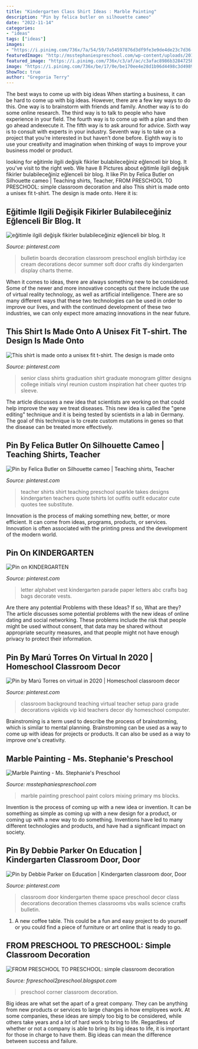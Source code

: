 ```yaml
---
title: "Kindergarten Class Shirt Ideas : Marble Painting"
description: "Pin by felica butler on silhouette cameo"
date: "2022-11-14"
categories:
- "ideas"
tags: ["ideas"]
images:
- "https://i.pinimg.com/736x/7a/54/59/7a54597876d3df9fe3e9de4de23c7d36--kindergarten-classroom-door-classroom-ideas.jpg"
featuredImage: "http://msstephaniespreschool.com/wp-content/uploads/2016/02/Art-in-the-Preschool-Marble-Painting--1024x780.jpg"
featured_image: "https://i.pinimg.com/736x/c3/af/ac/c3afac8986b3284725b57f7f9b509c22.jpg"
image: "https://i.pinimg.com/736x/be/17/0e/be170ee4e28d1b96d4498c3d4989dbb9.jpg"
ShowToc: true
author: "Gregoria Terry"
---
```



The best ways to come up with big ideas
When starting a business, it can be hard to come up with big ideas. However, there are a few key ways to do this. One way is to brainstorm with friends and family. Another way is to do some online research. The third way is to talk to people who have experience in your field. The fourth way is to come up with a plan and then go ahead andexecute it. The fifth way is to ask around for advice. Sixth way is to consult with experts in your industry. Seventh way is to take on a project that you’re interested in but haven’t done before. Eighth way is to use your creativity and imagination when thinking of ways to improve your business model or product.

	

		
looking for eğitimle ilgili değişik fikirler bulabileceğiniz eğlenceli bir blog. It you've visit to the right web. We have 8 Pictures about eğitimle ilgili değişik fikirler bulabileceğiniz eğlenceli bir blog. It like Pin by Felica Butler on Silhouette cameo | Teaching shirts, Teacher, FROM PRESCHOOL TO PRESCHOOL: simple classroom decoration and also This shirt is made onto a unisex fit t-shirt. The design is made onto. Here it is:
		
    
## Eğitimle Ilgili Değişik Fikirler Bulabileceğiniz Eğlenceli Bir Blog. It

<img loading=lazy src="https://i.pinimg.com/736x/51/1c/95/511c95a84a70ff20413e173f8a6b25c1--door-ideas-bulletin-boards.jpg" onerror="this.onerror=null;this.src='https://tse4.mm.bing.net/th?id=OIP.g69eDGwp5NEmbL3SDuvKhwDYEh&amp;pid=15.1';" alt="eğitimle ilgili değişik fikirler bulabileceğiniz eğlenceli bir blog. It">

_Source: pinterest.com_

>bulletin boards decoration classroom preschool english birthday ice cream decorations decor summer soft door crafts diy kindergarten display charts theme. 

	

When it comes to ideas, there are always something new to be considered. Some of the newer and more innovative concepts out there include the use of virtual reality technology, as well as artificial intelligence. There are so many different ways that these two technologies can be used in order to improve our lives, and with the continued development of these two industries, we can only expect more amazing innovations in the near future.

    
## This Shirt Is Made Onto A Unisex Fit T-shirt. The Design Is Made Onto

<img loading=lazy src="https://i.pinimg.com/736x/c4/67/06/c4670692b4fe72aeaf384e9aaeb0a7de.jpg" onerror="this.onerror=null;this.src='https://tse3.mm.bing.net/th?id=OIP.MHDdQXTVrlRQF9nXLNyAQQHaL1&amp;pid=15.1';" alt="This shirt is made onto a unisex fit t-shirt. The design is made onto">

_Source: pinterest.com_

>senior class shirts graduation shirt graduate monogram glitter designs college initials vinyl reunion custom inspiration hat cheer quotes trip sleeve. 

	

The article discusses a new idea that scientists are working on that could help improve the way we treat diseases. This new idea is called the "gene editing" technique and it is being tested by scientists in a lab in Germany. The goal of this technique is to create custom mutations in genes so that the disease can be treated more effectively.

    
## Pin By Felica Butler On Silhouette Cameo | Teaching Shirts, Teacher

<img loading=lazy src="https://i.pinimg.com/736x/c3/af/ac/c3afac8986b3284725b57f7f9b509c22.jpg" onerror="this.onerror=null;this.src='https://tse3.mm.bing.net/th?id=OIP.8DSdPDPw-F6xIRGW8v8MqwHaJA&amp;pid=15.1';" alt="Pin by Felica Butler on Silhouette cameo | Teaching shirts, Teacher">

_Source: pinterest.com_

>teacher shirts shirt teaching preschool sparkle takes designs kindergarten teachers quote tshirts lot outfits outfit educator cute quotes tee substitute. 

	

Innovation is the process of making something new, better, or more efficient. It can come from ideas, programs, products, or services. Innovation is often associated with the printing press and the development of the modern world.

    
## Pin On KINDERGARTEN

<img loading=lazy src="https://i.pinimg.com/736x/5f/9c/7a/5f9c7aa398cc0106414654958eb4bfc4.jpg" onerror="this.onerror=null;this.src='https://tse1.mm.bing.net/th?id=OIP.UIjWNI0_26uAfPn5aD-HuAHaJ3&amp;pid=15.1';" alt="Pin on KINDERGARTEN">

_Source: pinterest.com_

>letter alphabet vest kindergarten parade paper letters abc crafts bag bags decorate vests. 

	

Are there any potential Problems with these Ideas? If so, What are they?
The article discusses some potential problems with the new ideas of online dating and social networking. These problems include the risk that people might be used without consent, that data may be shared without appropriate security measures, and that people might not have enough privacy to protect their information.

    
## Pin By Marú Torres On Virtual In 2020 | Homeschool Classroom Decor

<img loading=lazy src="https://i.pinimg.com/736x/be/17/0e/be170ee4e28d1b96d4498c3d4989dbb9.jpg" onerror="this.onerror=null;this.src='https://tse4.mm.bing.net/th?id=OIP.BsaVrUt4t-MmX0rpQt_egwHaJ3&amp;pid=15.1';" alt="Pin by Marú Torres on virtual in 2020 | Homeschool classroom decor">

_Source: pinterest.com_

>classroom background teaching virtual teacher setup para grade decorations vipkids vip kid teachers decor diy homeschool computer. 

	

Brainstroming is a term used to describe the process of brainstorming, which is similar to mental planning. Brainstroming can be used as a way to come up with ideas for projects or products. It can also be used as a way to improve one's creativity.

    
## Marble Painting - Ms. Stephanie&#039;s Preschool

<img loading=lazy src="http://msstephaniespreschool.com/wp-content/uploads/2016/02/Art-in-the-Preschool-Marble-Painting--1024x780.jpg" onerror="this.onerror=null;this.src='https://tse4.mm.bing.net/th?id=OIP.AtrraZDphRFJacDF1sF6hgHaFp&amp;pid=15.1';" alt="Marble Painting - Ms. Stephanie&#039;s Preschool">

_Source: msstephaniespreschool.com_

>marble painting preschool paint colors mixing primary ms blocks. 

	

Invention is the process of coming up with a new idea or invention. It can be something as simple as coming up with a new design for a product, or coming up with a new way to do something. Inventions have led to many different technologies and products, and have had a significant impact on society.

    
## Pin By Debbie Parker On Education | Kindergarten Classroom Door, Door

<img loading=lazy src="https://i.pinimg.com/736x/7a/54/59/7a54597876d3df9fe3e9de4de23c7d36--kindergarten-classroom-door-classroom-ideas.jpg" onerror="this.onerror=null;this.src='https://tse1.mm.bing.net/th?id=OIP.rHMij0xx2OrC7WNBn5eMsQHaJ6&amp;pid=15.1';" alt="Pin by Debbie Parker on Education | Kindergarten classroom door, Door">

_Source: pinterest.com_

>classroom door kindergarten theme space preschool decor class decorations decoration themes classrooms vbs walls science crafts bulletin. 

	

1. A new coffee table. This could be a fun and easy project to do yourself or you could find a piece of furniture or art online that is ready to go.

    
## FROM PRESCHOOL TO PRESCHOOL: Simple Classroom Decoration

<img loading=lazy src="http://4.bp.blogspot.com/-fV7tXqKaluw/U6RS66kqoGI/AAAAAAAAAG0/tZGG3lpVP24/s1600/IMG_2460.JPG" onerror="this.onerror=null;this.src='https://tse4.mm.bing.net/th?id=OIP.Bq_blXKPe6UYeriP7Us83gHaJ6&amp;pid=15.1';" alt="FROM PRESCHOOL TO PRESCHOOL: simple classroom decoration">

_Source: frpreschool2preschool.blogspot.com_

>preschool corner classroom decoration. 

	

Big ideas are what set the apart of a great company. They can be anything from new products or services to large changes in how employees work. At some companies, these ideas are simply too big to be considered, while others take years and a lot of hard work to bring to life. Regardless of whether or not a company is able to bring its big ideas to life, it is important for those in charge to have them. Big ideas can mean the difference between success and failure.

